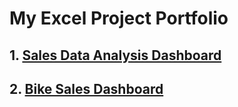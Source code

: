 # My Excel Project Portfolio

## 1. [Sales Data Analysis Dashboard](https://github.com/vinahuang97/Excel-Portfolio/blob/main/01%20Sales%20Data%20Dashboard/README.md)

## 2. [Bike Sales Dashboard](https://github.com/vinahuang97/Excel-Portfolio/blob/main/02%20Bike%20Sales%20Dashboard/README.md)
